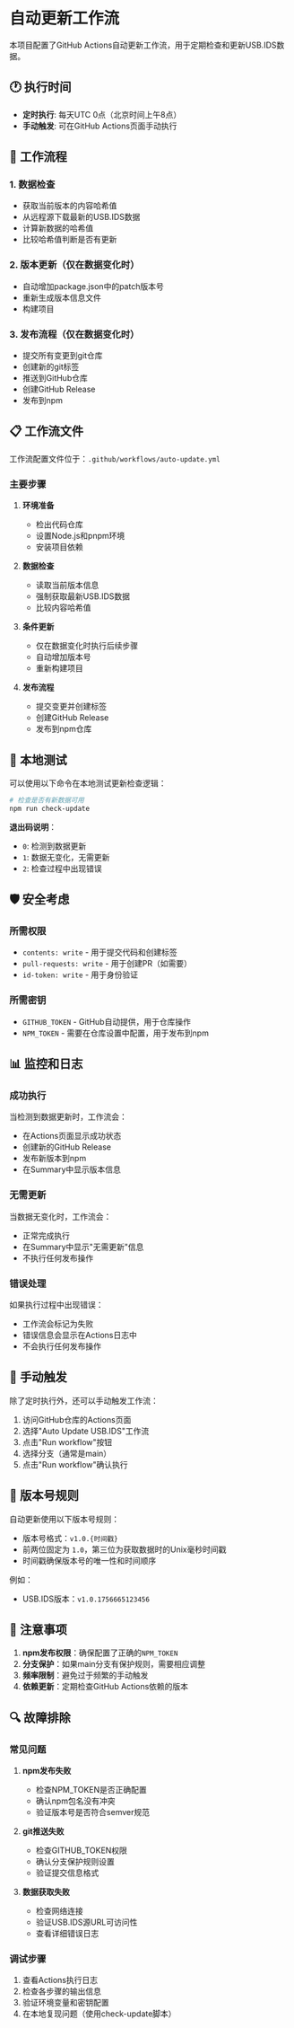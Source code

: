 # 自动更新工作流

本项目配置了GitHub Actions自动更新工作流，用于定期检查和更新USB.IDS数据。

## 🕐 执行时间

- **定时执行**: 每天UTC 0点（北京时间上午8点）
- **手动触发**: 可在GitHub Actions页面手动执行

## 🔄 工作流程

### 1. 数据检查
- 获取当前版本的内容哈希值
- 从远程源下载最新的USB.IDS数据
- 计算新数据的哈希值
- 比较哈希值判断是否有更新

### 2. 版本更新（仅在数据变化时）
- 自动增加package.json中的patch版本号
- 重新生成版本信息文件
- 构建项目

### 3. 发布流程（仅在数据变化时）
- 提交所有变更到git仓库
- 创建新的git标签
- 推送到GitHub仓库
- 创建GitHub Release
- 发布到npm

## 📋 工作流文件

工作流配置文件位于：`.github/workflows/auto-update.yml`

### 主要步骤

1. **环境准备**
   - 检出代码仓库
   - 设置Node.js和pnpm环境
   - 安装项目依赖

2. **数据检查**
   - 读取当前版本信息
   - 强制获取最新USB.IDS数据
   - 比较内容哈希值

3. **条件更新**
   - 仅在数据变化时执行后续步骤
   - 自动增加版本号
   - 重新构建项目

4. **发布流程**
   - 提交变更并创建标签
   - 创建GitHub Release
   - 发布到npm仓库

## 🔧 本地测试

可以使用以下命令在本地测试更新检查逻辑：

```bash
# 检查是否有新数据可用
npm run check-update
```

**退出码说明**：
- `0`: 检测到数据更新
- `1`: 数据无变化，无需更新
- `2`: 检查过程中出现错误

## 🛡️ 安全考虑

### 所需权限
- `contents: write` - 用于提交代码和创建标签
- `pull-requests: write` - 用于创建PR（如需要）
- `id-token: write` - 用于身份验证

### 所需密钥
- `GITHUB_TOKEN` - GitHub自动提供，用于仓库操作
- `NPM_TOKEN` - 需要在仓库设置中配置，用于发布到npm

## 📊 监控和日志

### 成功执行
当检测到数据更新时，工作流会：
- 在Actions页面显示成功状态
- 创建新的GitHub Release
- 发布新版本到npm
- 在Summary中显示版本信息

### 无需更新
当数据无变化时，工作流会：
- 正常完成执行
- 在Summary中显示"无需更新"信息
- 不执行任何发布操作

### 错误处理
如果执行过程中出现错误：
- 工作流会标记为失败
- 错误信息会显示在Actions日志中
- 不会执行任何发布操作

## 🔄 手动触发

除了定时执行外，还可以手动触发工作流：

1. 访问GitHub仓库的Actions页面
2. 选择"Auto Update USB.IDS"工作流
3. 点击"Run workflow"按钮
4. 选择分支（通常是main）
5. 点击"Run workflow"确认执行

## 📝 版本号规则

自动更新使用以下版本号规则：
- 版本号格式：`v1.0.{时间戳}`
- 前两位固定为 `1.0`，第三位为获取数据时的Unix毫秒时间戳
- 时间戳确保版本号的唯一性和时间顺序

例如：
- USB.IDS版本：`v1.0.1756665123456`

## 🚨 注意事项

1. **npm发布权限**：确保配置了正确的`NPM_TOKEN`
2. **分支保护**：如果main分支有保护规则，需要相应调整
3. **频率限制**：避免过于频繁的手动触发
4. **依赖更新**：定期检查GitHub Actions依赖的版本

## 🔍 故障排除

### 常见问题

1. **npm发布失败**
   - 检查NPM_TOKEN是否正确配置
   - 确认npm包名没有冲突
   - 验证版本号是否符合semver规范

2. **git推送失败**
   - 检查GITHUB_TOKEN权限
   - 确认分支保护规则设置
   - 验证提交信息格式

3. **数据获取失败**
   - 检查网络连接
   - 验证USB.IDS源URL可访问性
   - 查看详细错误日志

### 调试步骤

1. 查看Actions执行日志
2. 检查各步骤的输出信息
3. 验证环境变量和密钥配置
4. 在本地复现问题（使用check-update脚本）
